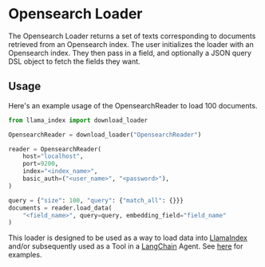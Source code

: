 # Opensearch Loader

The Opensearch Loader returns a set of texts corresponding to documents retrieved from an Opensearch index.
The user initializes the loader with an Opensearch index. They then pass in a field, and optionally a JSON query DSL object to fetch the fields they want.

## Usage

Here's an example usage of the OpensearchReader to load 100 documents.

```python
from llama_index import download_loader

OpensearchReader = download_loader("OpensearchReader")

reader = OpensearchReader(
    host="localhost",
    port=9200,
    index="<index_name>",
    basic_auth=("<user_name>", "<password>"),
)

query = {"size": 100, "query": {"match_all": {}}}
documents = reader.load_data(
    "<field_name>", query=query, embedding_field="field_name"
)
```

This loader is designed to be used as a way to load data into [LlamaIndex](https://github.com/run-llama/llama_index/tree/main/llama_index) and/or subsequently used as a Tool in a [LangChain](https://github.com/hwchase17/langchain) Agent. See [here](https://github.com/emptycrown/llama-hub/tree/main) for examples.
